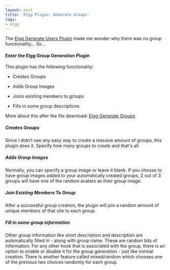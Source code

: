 ```yaml
---
layout: post
title: 'Elgg Plugin: Generate Groups'
tags:
- elgg
---
```


The [Elgg Generate Users Plugin](http://community.elgg.org/pg/plugins/aszepeshazi/read/20275/generate-users-updated) made me wonder why there was no group functionality... So...

#### Enter the Elgg Group Generation Plugin

This plugin has the following functionality:


  * Creates Groups


  * Adds Group Images


  * Joins existing members to groups


  * Fills in some group descriptions



More about this after the file download:
[Elgg Generate Groups](/uploads/2009/oht_elgggengroups15.zip)


##### Creates Groups

Since I didn't see any easy way to create a massive amount of groups, this plugin does it.  Specify how many groups to create and that's all.

##### Adds Group Images

Normally, you can specify a group image or leave it blank.  If you choose to have group images added to your automatically created groups, 2 out of 3 groups will have one of the random avatars as their group image.

##### Join Existing Members To Group

After a successful group creation, the plugin will join a random amount of unique members of that site to each group.

##### Fill in some group information

Other group information like short description and description are automatically filled in - along with group name.  These are random bits of information.  For any other hook that is associated with the group, there is an option to enable or disable it for the group generation - just like normal creation.  There is another feature called mixed/random which chooses one of the previous two choices randomly for each group.
